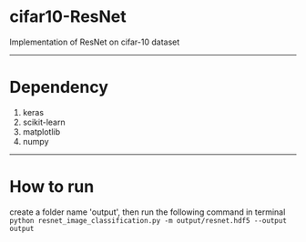 # cifar10-ResNet
Implementation of ResNet on cifar-10 dataset

---
# Dependency
1. keras
2. scikit-learn
3. matplotlib
4. numpy

---
# How to run
create a folder name 'output', then run the following command in terminal
`python resnet_image_classification.py -m output/resnet.hdf5 --output output`
